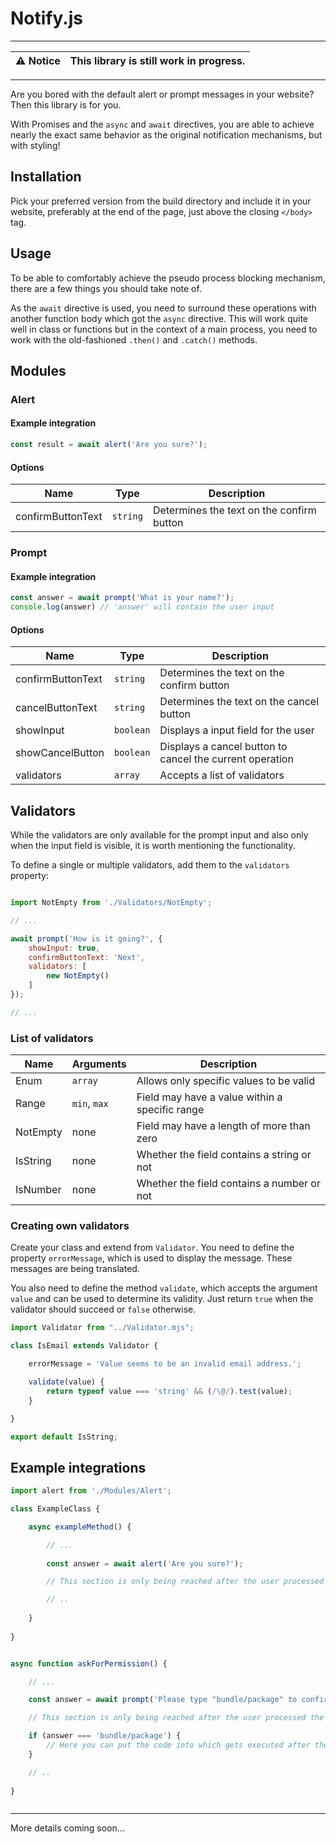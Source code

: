 # Notify.js

---

| ⚠ Notice | This library is still work in progress.   |
| -------- |-------------------------------------------|

---

Are you bored with the default alert or prompt messages in your website? Then this library is for you.

With Promises and the `async` and `await` directives, you are able to achieve nearly the exact same behavior as the 
original notification mechanisms, but with styling!

## Installation

Pick your preferred version from the build directory and include it in your website, 
preferably at the end of the page, just above the closing `</body>` tag.

## Usage

To be able to comfortably achieve the pseudo process blocking mechanism, 
there are a few things you should take note of.

As the `await` directive is used, you need to surround these operations with another 
function body which got the `async` directive. This will work quite well in class or functions 
but in the context of a main process, you need to work with the old-fashioned `.then()` and `.catch()` methods.

## Modules

### Alert

#### Example integration

```javascript
const result = await alert('Are you sure?');
```

#### Options

| Name              | Type     | Description                               |
|-------------------|----------|-------------------------------------------|
| confirmButtonText | `string` | Determines the text on the confirm button |

### Prompt

#### Example integration

```javascript
const answer = await prompt('What is your name?');
console.log(answer) // 'answer' will contain the user input
```

#### Options

| Name              | Type    | Description                                              |
|-------------------|---------|----------------------------------------------------------|
| confirmButtonText | `string`    | Determines the text on the confirm button                |
| cancelButtonText  | `string`    | Determines the text on the cancel button                 |
| showInput         | `boolean` | Displays a input field for the user                      |
| showCancelButton  | `boolean` | Displays a cancel button to cancel the current operation |
| validators        | `array`   | Accepts a list of validators                             |

## Validators

While the validators are only available for the prompt input and also only when
the input field is visible, it is worth mentioning the functionality.

To define a single or multiple validators, add them to the `validators` property:

```js

import NotEmpty from './Validators/NotEmpty';

// ...

await prompt('How is it going?', {
    showInput: true,
    confirmButtonText: 'Next',
    validators: [
        new NotEmpty()
    ]
});

// ...

```

### List of validators

| Name     | Arguments    | Description                                    |
|----------|--------------|------------------------------------------------|
| Enum     | `array`      | Allows only specific values to be valid        |                               |
| Range    | `min`, `max` | Field may have a value within a specific range |
| NotEmpty | none         | Field may have a length of more than zero      |
| IsString | none         | Whether the field contains a string or not     |
| IsNumber | none         | Whether the field contains a number or not     |

### Creating own validators

Create your class and extend from `Validator`. You need to define the property `errorMessage`, 
which is used to display the message. These messages are being translated.

You also need to define the method `validate`, which accepts the argument `value` and can be used 
to determine its validity. Just return `true` when the validator should succeed or `false` otherwise.

```javascript
import Validator from "../Validator.mjs";

class IsEmail extends Validator {

    errorMessage = 'Value seems to be an invalid email address.';

    validate(value) {
        return typeof value === 'string' && (/\@/).test(value);
    }

}

export default IsString;
```

## Example integrations

```javascript
import alert from './Modules/Alert';

class ExampleClass {

    async exampleMethod() {

        // ...
        
        const answer = await alert('Are you sure?');

        // This section is only being reached after the user processed the alert box

        // ..
        
    }
    
}
```

```javascript

async function askForPermission() {

    // ...

    const answer = await prompt('Please type "bundle/package" to confirm deletion:');

    // This section is only being reached after the user processed the prompt

    if (answer === 'bundle/package') {
        // Here you can put the code into which gets executed after the user confirmed the input
    }

    // ..
    
}



```

---

More details coming soon...